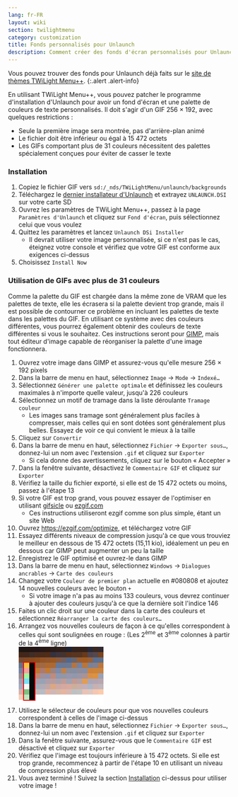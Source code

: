 ```yaml
---
lang: fr-FR
layout: wiki
section: twilightmenu
category: customization
title: Fonds personnalisés pour Unlaunch
description: Comment créer des fonds d'écran personnalisés pour Unlaunch et les installer à l'aide de TWiLight Menu++
---
```


Vous pouvez trouver des fonds pour Unlaunch déjà faits sur le [site de thèmes TWiLight Menu++](https://skins.ds-homebrew.com/unlaunch/).
{:.alert .alert-info}

En utilisant TWiLight Menu++, vous pouvez patcher le programme d'installation d'Unlaunch pour avoir un fond d'écran et une palette de couleurs de texte personnalisés. Il doit s'agir d'un GIF 256 × 192, avec quelques restrictions :
- Seule la première image sera montrée, pas d'arrière-plan animé
- Le fichier doit être inférieur ou égal à 15 472 octets
- Les GIFs comportant plus de 31 couleurs nécessitent des palettes spécialement conçues pour éviter de casser le texte

### Installation
1. Copiez le fichier GIF vers `sd:/_nds/TWiLightMenu/unlaunch/backgrounds`
1. Téléchargez le [dernier installateur d'Unlaunch](https://problemkaputt.de/unlaunch.zip) et extrayez `UNLAUNCH.DSI` sur votre carte SD
1. Ouvrez les paramètres de TWiLight Menu++, passez à la page `Paramètres d'Unlaunch` et cliquez sur `Fond d'écran`, puis sélectionnez celui que vous voulez
1. Quittez les paramètres et lancez `Unlaunch DSi Installer`
    - Il devrait utiliser votre image personnalisée, si ce n'est pas le cas, éteignez votre console et vérifiez que votre GIF est conforme aux exigences ci-dessus
1. Choisissez `Install Now`

### Utilisation de GIFs avec plus de 31 couleurs
Comme la palette du GIF est chargée dans la même zone de VRAM que les palettes de texte, elle les écrasera si la palette devient trop grande, mais il est possible de contourner ce problème en incluant les palettes de texte dans les palettes du GIF. En utilisant ce système avec des couleurs différentes, vous pourrez également obtenir des couleurs de texte différentes si vous le souhaitez. Ces instructions seront pour [GIMP](https://gimp.org), mais tout éditeur d'image capable de réorganiser la palette d'une image fonctionnera.
1. Ouvrez votre image dans GIMP et assurez-vous qu'elle mesure 256 × 192 pixels
1. Dans la barre de menu en haut, sélectionnez `Image` -> `Mode` -> `Indexé…`
1. Sélectionnez `Générer une palette optimale` et définissez les couleurs maximales à n'importe quelle valeur, jusqu'à 226 couleurs
1. Sélectionnez un motif de tramage dans la liste déroulante `Tramage couleur`
    - Les images sans tramage sont généralement plus faciles à compresser, mais celles qui en sont dotées sont généralement plus belles. Essayez de voir ce qui convient le mieux à la taille
1. Cliquez sur `Convertir`
1. Dans la barre de menu en haut, sélectionnez `Fichier` -> `Exporter sous…`, donnez-lui un nom avec l'extension `.gif` et cliquez sur `Exporter`
    - Si cela donne des avertissements, cliquez sur le bouton « Accepter »
1. Dans la fenêtre suivante, désactivez le `Commentaire GIF` et cliquez sur `Exporter`
1. Vérifiez la taille du fichier exporté, si elle est de 15 472 octets ou moins, passez à l'étape 13
1. Si votre GIF est trop grand, vous pouvez essayer de l'optimiser en utilisant [gifsicle](http://www.lcdf.org/gifsicle/) ou [ezgif.com](https://ezgif.com/optimize)
    - Ces instructions utiliseront ezgif comme son plus simple, étant un site Web
1. Ouvrez https://ezgif.com/optimize, et téléchargez votre GIF
1. Essayez différents niveaux de compression jusqu'à ce que vous trouviez le meilleur en dessous de 15 472 octets (15,11 kio), idéalement un peu en dessous car GIMP peut augmenter un peu la taille
1. Enregistrez le GIF optimisé et ouvrez-le dans GIMP
1. Dans la barre de menu en haut, sélectionnez `Windows` -> `Dialogues ancrables` -> `Carte des couleurs`
1. Changez votre `Couleur de premier plan` actuelle en #080808 et ajoutez 14 nouvelles couleurs avec le bouton `+`
    - Si votre image n'a pas au moins 133 couleurs, vous devrez continuer à ajouter des couleurs jusqu'à ce que la dernière soit l'indice 146
1. Faites un clic droit sur une couleur dans la carte des couleurs et sélectionnez `Réarranger la carte des couleurs…`
1. Arrangez vos nouvelles couleurs de façon à ce qu'elles correspondent à celles qui sont soulignées en rouge : (Les 2<sup>ème</sup> et 3<sup>ème</sup> colonnes à partir de la 4<sup>ème</sup> ligne)<br> ![Palette avec des couleurs de texte correctes](/assets/images/custom-unlaunch-bg/unlaunch-palette.png)
1. Utilisez le sélecteur de couleurs pour que vos nouvelles couleurs correspondent à celles de l'image ci-dessus
1. Dans la barre de menu en haut, sélectionnez `Fichier` -> `Exporter sous…`, donnez-lui un nom avec l'extension `.gif` et cliquez sur `Exporter`
1. Dans la fenêtre suivante, assurez-vous que le `Commentaire GIF` est désactivé et cliquez sur `Exporter`
1. Vérifiez que l'image est toujours inférieure à 15 472 octets. Si elle est trop grande, recommencez à partir de l'étape 10 en utilisant un niveau de compression plus élevé
1. Vous avez terminé ! Suivez la section [Installation](#installing) ci-dessus pour utiliser votre image !
